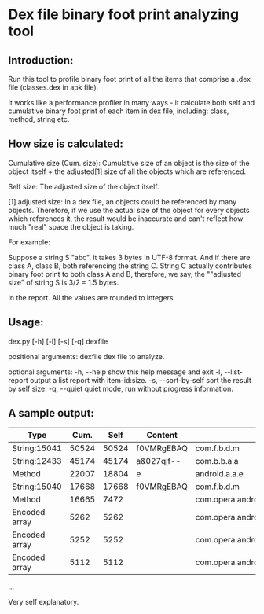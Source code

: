 # Dex file binary foot print analyzing tool 
Introduction:
-------------

Run this tool to profile binary foot print of all the items that comprise
a .dex file (classes.dex in apk file).

It works like a performance profiler in many ways - it calculate both
self and cumulative binary foot print of each item in dex file, including:
class, method, string etc.

How size is calculated:
----------------------

Cumulative size (Cum. size): Cumulative size of an object is the size of the
object itself + the adjusted[1] size of all the objects which are referenced.

Self size: The adjusted size of the object itself.

[1] adjusted size:
In a dex file, an objects could be referenced by many objects. Therefore, if
we use the actual size of the object for every objects which references it,
the result would be inaccurate and can't reflect how much "real" space the 
object is taking.

For example:

Suppose a string S "abc", it takes 3 bytes in UTF-8 format. And if there are
class A, class B, both referencing the string C. String C actually contributes
binary foot print to both class A and B, therefore, we say, the ""adjusted size"
of string S is 3/2 = 1.5 bytes.

In the report. All the values are rounded to integers.

Usage:
------

dex.py [-h] [-l] [-s] [-q] dexfile

positional arguments:
  dexfile             dex file to analyze.

optional arguments:
  -h, --help          show this help message and exit
  -l, --list-report   output a list report with item-id:size.
  -s, --sort-by-self  sort the result by self size.
  -q, --quiet         quiet mode, run without progress information.

A sample output:
----------------
|Type|Cum.|Self|Content|Class|
|----|----|----|-------|-----|
|String:15041|50524|50524|f0VMRgEBAQ|com.f.b.d.m|
|String:12433|45174|45174|a&027qjf--|com.b.b.a.a|
|Method|22007|18804|e|android.a.a.e|
|String:15040|17668|17668|f0VMRgEBAQ|com.f.b.d.m|
|Method|16665|7472|<clinit>|com.opera.android.statistic.EventLogger$Name|
|Encoded array|5262|5262||com.opera.android.R$string|
|Encoded array|5252|5252||com.opera.android.R$id|
|Encoded array|5112|5112||com.opera.android.R$drawable|
</code>
...

Very self explanatory.


 

